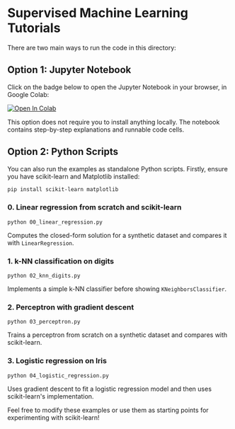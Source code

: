 # Supervised Machine Learning Tutorials

There are two main ways to run the code in this directory:

## Option 1: Jupyter Notebook

Click on the badge below to open the Jupyter Notebook in your browser, in Google Colab:

[![Open In Colab](https://colab.research.google.com/assets/colab-badge.svg)](https://colab.research.google.com/github/Girish-Krishnan/ECE-SIPP-Python-ML/blob/main/1_Supervised_ML/supervised_ml_tutorials.ipynb)

This option does not require you to install anything locally. The notebook contains step-by-step explanations and runnable code cells.

## Option 2: Python Scripts

You can also run the examples as standalone Python scripts. Firstly, ensure you have scikit-learn and Matplotlib installed:

```bash
pip install scikit-learn matplotlib
```

### 0. Linear regression from scratch and scikit-learn
`python 00_linear_regression.py`

Computes the closed-form solution for a synthetic dataset and compares it with `LinearRegression`.

### 1. k-NN classification on digits
`python 02_knn_digits.py`

Implements a simple k-NN classifier before showing `KNeighborsClassifier`.

### 2. Perceptron with gradient descent
`python 03_perceptron.py`

Trains a perceptron from scratch on a synthetic dataset and compares with scikit-learn.

### 3. Logistic regression on Iris
`python 04_logistic_regression.py`

Uses gradient descent to fit a logistic regression model and then uses scikit-learn's implementation.

Feel free to modify these examples or use them as starting points for experimenting with scikit-learn!
